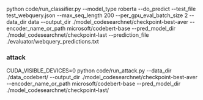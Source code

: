 python code/run_classifier.py
			--model_type roberta
			--do_predict
			--test_file test_webquery.json
			--max_seq_length 200
			--per_gpu_eval_batch_size 2
			--data_dir data
			--output_dir ./model_codesearchnet/checkpoint-best-aver
			--encoder_name_or_path microsoft/codebert-base
			--pred_model_dir ./model_codesearchnet/checkpoint-last
			--prediction_file ./evaluator/webquery_predictions.txt 
			
### attack
CUDA_VISIBLE_DEVICES=0 python code/run_attack.py --data_dir ./data_codebert/ --output_dir ./model_codesearchnet/checkpoint-best-aver --encoder_name_or_path microsoft/codebert-base --pred_model_dir ./model_codesearchnet/checkpoint-last/
###